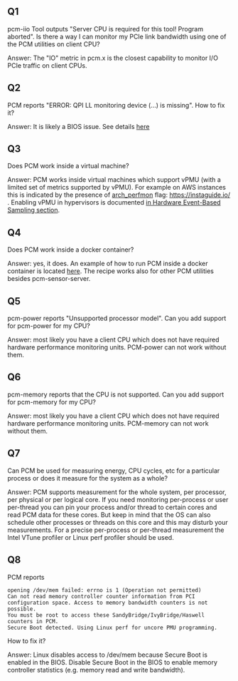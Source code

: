 
## Q1

pcm-iio Tool outputs "Server CPU is required for this tool! Program aborted". Is there a way I can monitor my PCIe link bandwidth using one of the PCM utilities on client CPU?

Answer: The "IO" metric in pcm.x is the closest capability to monitor I/O PCIe traffic on client CPUs.

## Q2

PCM reports "ERROR: QPI LL monitoring device (...) is missing". How to fix it?

Answer: It is likely a BIOS issue. See details [here](https://software.intel.com/content/www/us/en/develop/articles/bios-preventing-access-to-qpi-performance-counters.html)

## Q3

Does PCM work inside a virtual machine?

Answer: PCM works inside virtual machines which support vPMU (with a limited set of metrics supported by vPMU). For example on AWS instances this is indicated by the presence of [arch_perfmon](https://instaguide.io/info.html?type=c5.18xlarge) flag: https://instaguide.io/ . Enabling vPMU in hypervisors is documented [in Hardware Event-Based Sampling section](https://software.intel.com/content/www/us/en/develop/documentation/vtune-help/top/set-up-analysis-target/on-virtual-machine.html).

## Q4

Does PCM work inside a docker container?

Answer: yes, it does. An example of how to run PCM inside a docker container is located [here](https://github.com/opcm/pcm/blob/master/DOCKER_README.md). The recipe works also for other PCM utilities besides pcm-sensor-server.

## Q5

pcm-power reports "Unsupported processor model". Can you add support for pcm-power for my CPU?

Answer: most likely you have a client CPU which does not have required hardware performance monitoring units. PCM-power can not work without them.

## Q6

pcm-memory reports that the CPU is not supported. Can you add support for pcm-memory for my CPU?

Answer: most likely you have a client CPU which does not have required hardware performance monitoring units. PCM-memory can not work without them.

## Q7

Can PCM be used for measuring energy, CPU cycles, etc for a particular process or does it measure for the system as a whole?

Answer: PCM supports measurement for the whole system, per processor, per physical or per logical core. If you need monitoring per-process or user per-thread you can pin your process and/or thread to certain cores and read PCM data for these cores. But keep in mind that the OS can also schedule other processes or threads on this core and this may disturb your measurements. For a precise per-process or per-thread measurement the Intel VTune profiler or Linux perf profiler should be used.

## Q8

PCM reports

```
opening /dev/mem failed: errno is 1 (Operation not permitted)
Can not read memory controller counter information from PCI configuration space. Access to memory bandwidth counters is not possible.
You must be root to access these SandyBridge/IvyBridge/Haswell counters in PCM. 
Secure Boot detected. Using Linux perf for uncore PMU programming.
```

How to fix it?

Answer: Linux disables access to /dev/mem because Secure Boot is enabled in the BIOS. Disable Secure Boot in the BIOS to enable memory controller statistics (e.g. memory read and write bandwidth).
